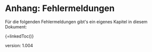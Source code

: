# Anhang: Fehlermeldungen

Für die folgenden Fehlermeldungen gibt's ein eigenes Kapitel in diesem Dokument:

{=linkedToc()}

version: 1.004
